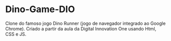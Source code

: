 # Dino-Game-DIO
Clone do famoso jogo Dino Runner (jogo de navegador integrado ao Google Chrome). Criado a partir da aula da Digital Innovation One usando Html, CSS e JS.
